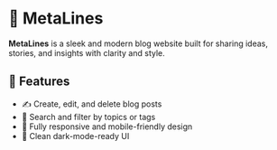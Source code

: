 # 📝 MetaLines

**MetaLines** is a sleek and modern blog website built for sharing ideas, stories, and insights with clarity and style.

## 🚀 Features

- ✍️ Create, edit, and delete blog posts
- 🔎 Search and filter by topics or tags
- 📱 Fully responsive and mobile-friendly design
- 🌙 Clean dark-mode-ready UI

